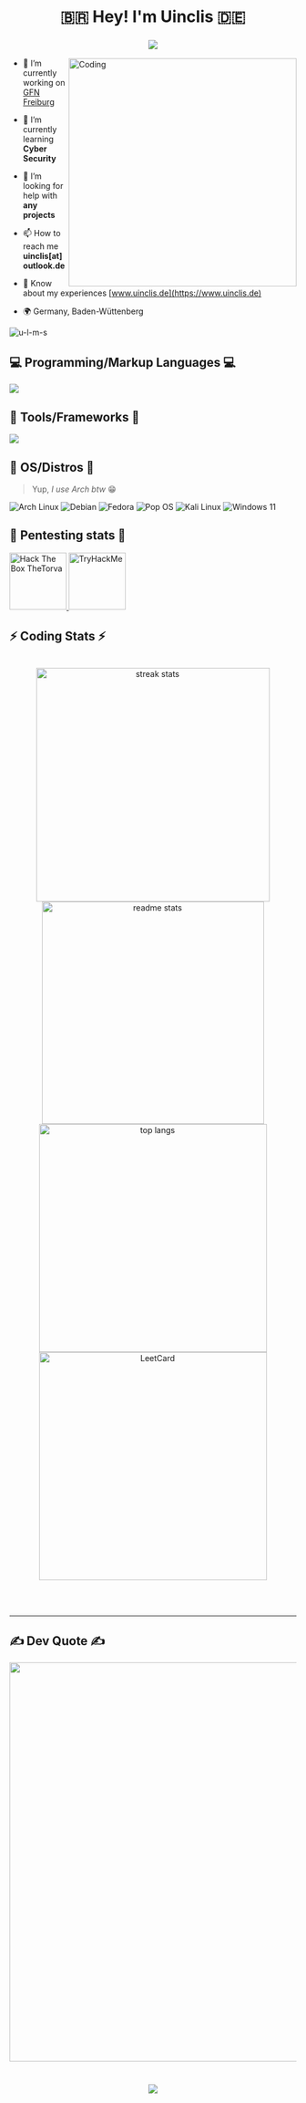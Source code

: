 <h1 align="center">🇧🇷 Hey! I'm Uinclis 🇩🇪</h1>

<h3 align="center">
  <img src="https://readme-typing-svg.herokuapp.com/?font=Righteous&size=35&center=true&vCenter=true&width=1600&height=70&duration=4000&lines=💻+I'm+a+Software+Developer+💻;🧑‍💻+on+my+way+to+become+a+Problem+Solver+🧑‍💻" />
</h3>

<img align="right" alt="Coding" width="400" src="https://user-images.githubusercontent.com/74038190/212284119-fbfd994d-8c2a-4a07-a75f-84e513833c1c.gif">

- 🔭 I’m currently working on [GFN Freiburg](https://www.gfn.de/standorte/freiburg/)

- 🌱 I’m currently learning **Cyber Security**

- 🤝 I’m looking for help with **any projects**

- 📫 How to reach me **uinclis[at]outlook.de**

- 📄 Know about my experiences [www.uinclis.de](https://www.uinclis.de)

- 🌍 Germany, Baden-Wüttenberg

<p align="left"> <img src="https://komarev.com/ghpvc/?username=u-l-m-s&label=Profile%20views&color=0e75b6&style=flat" alt="u-l-m-s" /> </p>

<p align="left">
</p>

<h2 align="left">💻 Programming/Markup Languages 💻</h2>

<p align="left">
  <a href="https://skillicons.dev">
    <img src="https://skillicons.dev/icons?i=bash,c,cpp,cs,java,html,css,py,js,php,mysql,perl,md&theme=dark" />
  </a>
</p>

<h2 align="left">🧰 Tools/Frameworks 🧰</h2>

<p align="left">
  <a href="https://skillicons.dev">
    <img src="https://skillicons.dev/icons?i=github,git,dotnet,bootstrap,docker,vim,neovim,vscode,django,linux,nodejs,postman,obsidian&theme=dark" />
  </a>
</p>

 <h2>🐧 OS/Distros 🐧 </h2>

> Yup, _I use Arch btw_ 😁

<p>
  <a alt="Arch">
  <img alt="Arch Linux" src="https://img.shields.io/badge/Arch-E95420?style=for-the-badge&logo=archlinux&logoColor=blue&color=white" />
  </a>
  <img alt="Debian"
    src="https://img.shields.io/badge/Debian-C51A4A?style=for-the-badge&logo=Debian" />
  <a alt="Fedora">
  <img alt="Fedora"
    src="https://img.shields.io/badge/Fedora-0078D6?style=for-the-badge&logo=fedora&logoColor=white"/>
  </a>
  <a alt="Pop_os!">
  <img alt="Pop OS"
    src="https://img.shields.io/badge/PopOs-49B3BF?style=for-the-badge&logo=popos&logoColor=white"/>
  </a>
  <a alt="Kali Linux">
  <img alt="Kali Linux"
    src="https://img.shields.io/badge/Kali-FFFFFF?style=for-the-badge&logo=kalilinux&logoColor=white&color=black"/>
  </a>
  <img alt="Windows 11"
    src="https://img.shields.io/badge/Windows-0078D6?style=for-the-badge&logo=windows&logoColor=white"/>
</p>

<h2>💉 Pentesting stats 💉</h2>

<div align="left">
  <a href="https://app.hackthebox.com/profile/1621662">
    <img src="http://www.hackthebox.eu/badge/image/1621662" height="100" alt="Hack The Box TheTorva">
  </a>
  <a href="https://tryhackme.com/p/TorvaMessor">
    <img src="https://tryhackme-badges.s3.amazonaws.com/TorvaMessor.png" height="100" alt="TryHackMe">
  </a>
</div>

<h2 align="left">⚡ Coding Stats ⚡</h2>

<br>
<div align=center>
  <img width=410 src="https://streak-stats.demolab.com/?user=u-l-m-s&count_private=true&theme=react&border_radius=10" alt="streak stats"/>
  <img width=390 src="https://github-readme-stats-salesp07.vercel.app/api?username=u-l-m-s&count_private=true&show_icons=true&theme=react&rank_icon=github&border_radius=10" alt="readme stats" />
  <br/>
  <img width=400 src="https://github-readme-stats-salesp07.vercel.app/api/top-langs/?username=u-l-m-s&hide=HTML&langs_count=8&layout=compact&theme=react&border_radius=10&size_weight=0.5&count_weight=0.5&exclude_repo=github-readme-stats" alt="top langs" />
  <img width=400 src="https://leetcard.jacoblin.cool/u-l-m-s?theme=nord&font=Anek%20Bangla&ext=heatmap&border_radius=10" alt="LeetCard" />
</div>

<br/><br/>

<hr/>

<h2 align="left">✍️ Dev Quote ✍️</h2>

<div align=center>
  <img width=700 src='https://quotes-github-readme.vercel.app/api?type=horizontal&theme=radical'/>
</div>

<br/>

<h3 align="center">
    <img src="https://readme-typing-svg.herokuapp.com/?font=Righteous&size=25&center=true&vCenter=true&width=500&height=70&duration=4000&lines=Thanks+for+visiting!+✌️;I'm+always+down+to+collab😁">
</h3>

